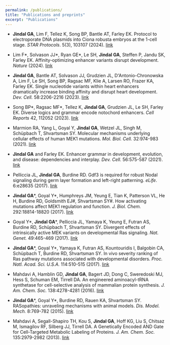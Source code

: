 ```yaml
---
permalink: /publications/
title: "Publications and preprints"
excerpt: "Publications"
---
```


- **Jindal GA**, Lim F, Tellez K, Song BP, Bantle AT, Farley EK. Protocol to electroporate DNA plasmids into Ciona robusta embryos at the 1-cell stage. *STAR Protocols*. 5(3), 103107 (2024). [link](https://www.sciencedirect.com/science/article/pii/S2666166724002727)

- Lim F\*, Solvason JJ\*, Ryan GE\*, Le SH, **Jindal GA**, Steffen P, Jandu SK, Farley EK. Affinity-optimizing enhancer variants disrupt development. *Nature* (2024). [link](https://www.nature.com/articles/s41586-023-06922-8)
  
- **Jindal GA**, Bantle AT, Solvason JJ, Grudzien JL, D'Antonio-Chronowska A, Lim F, Le SH, Song BP, Ragsac MF, Klie A, Larsen RO, Frazer KA, Farley EK. Single nucleotide variants within heart enhancers dramatically increase binding affinity and disrupt heart development. *Dev. Cell.* 58:2206-2216 (2023). [link](https://www.cell.com/developmental-cell/fulltext/S1534-5807(23)00492-6)

- Song BP*, Ragsac MF*, Tellez K, **Jindal GA**, Grudzien JL, Le SH, Farley EK. Diverse logics and grammar encode notochord enhancers. *Cell Reports* 42, 112052 (2023). [link](https://www.cell.com/cell-reports/fulltext/S2211-1247(23)00063-3)

- Marmion RA, Yang L, Goyal Y, **Jindal GA**, Wetzel JL, Singh M, Schüpbach T, Shvartsman SY. Molecular mechanisms underlying cellular effects of human MEK1 mutations. *Mol. Biol. Cell.* 32:974-983 (2021). [link](https://www.molbiolcell.org/doi/pdf/10.1091/mbc.E20-10-0625)

- **Jindal GA** and Farley EK. Enhancer grammar in development, evolution, and disease: dependencies and interplay. *Dev. Cell.* 56:575-587 (2021). [link](https://www.sciencedirect.com/science/article/pii/S1534580721001568)

- Pelliccia JL, **Jindal GA**, Burdine RD. Gdf3 is required for robust Nodal signaling during germ layer formation and left-right patterning. *eLife*. 6:e28635 (2017). [link](https://elifesciences.org/articles/28635.pdf)

- **Jindal GA**\*, Goyal Y\*, Humphreys JM, Yeung E, Tian K, Patterson VL, He H, Burdine RD, Goldsmith EJ#, Shvartsman SY#. How activating mutations affect MEK1 regulation and function. *J. Biol. Chem.* 292:18814-18820 (2017). [link](https://www.jbc.org/article/S0021-9258(20)32928-8/fulltext)

- Goyal Y\*, **Jindal GA**\*, Pelliccia JL, Yamaya K, Yeung E, Futran AS, Burdine RD, Schüpbach T, Shvartsman SY. Divergent effects of intrinsically active MEK variants on developmental Ras signaling. *Nat. Genet.* 49:465-469 (2017). [link](https://oar.princeton.edu/bitstream/88435/pr1cn2j/1/AM_Divergent_effects_of_activating_mutations_2017.pdf)

- **Jindal GA**\*, Goyal Y\*, Yamaya K, Futran AS, Kountouridis I, Balgobin CA, Schüpbach T, Burdine RD, Shvartsman SY. In vivo severity ranking of Ras pathway mutations associated with developmental disorders. *Proc. Natl. Acad. Sci. U.S.A.* 114:510-515 (2017). [link](https://www.pnas.org/doi/full/10.1073/pnas.1615651114)

- Mahdavi A, Hamblin GD, **Jindal GA**, Bagert JD, Dong C, Sweredoski MJ, Hess S, Schuman EM, Tirrell DA. An engineered aminoacyl-tRNA synthetase for cell-selective analysis of mammalian protein synthesis. *J. Am. Chem. Soc.* 138:4278-4281 (2016). [link](https://pubs.acs.org/doi/full/10.1021/jacs.5b08980)

- **Jindal GA**\*, Goyal Y\*, Burdine RD, Rauen KA, Shvartsman SY. RASopathies: unraveling mechanisms with animal models. *Dis. Model. Mech.* 8:769-782 (2015). [link](https://journals.biologists.com/dmm/article/8/8/769/53531)

- Mahdavi A, Segall-Shapiro TH, Kou S, **Jindal GA**, Hoff KG, Liu S, Chitsaz M, Ismagilov RF, Silberg JJ, Tirrell DA. A Genetically Encoded AND Gate for Cell-Targeted Metabolic Labeling of Proteins. *J. Am. Chem. Soc.* 135:2979-2982 (2013). [link](https://pubs.acs.org/doi/full/10.1021/ja400448f)
